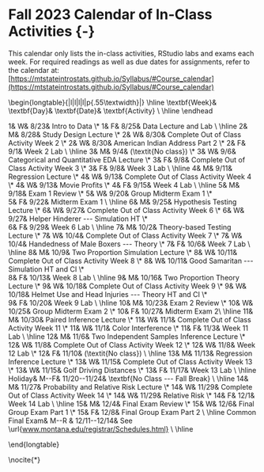 # Fall 2023 Calendar of In-Class Activities {-}


This calendar only lists the in-class activities, RStudio labs and exams each week. For required readings as well as due dates for assignments, refer to the calendar at:  
[https://mtstateintrostats.github.io/Syllabus/#Course_calendar](https://mtstateintrostats.github.io/Syllabus/#Course_calendar)

\begin{longtable}{|l|l|l|l|p{.55\textwidth}|}
\hline
\textbf{Week}& \textbf{Day}& \textbf{Date}& \textbf{Activity} \\ \hline
\endhead

1& W& 8/23& Intro to Data \\*
1& F& 8/25& Data Lecture and Lab \\ \hline
2& M& 8/28& Study Design Lecture \\*
2& W& 8/30& Complete Out of Class Activity Week 2 \\*
2& W& 8/30& American Indian Address Part 2 \\* 
2& F& 9/1& Week 2 Lab \\ \hline
3& M& 9/4& (\textit{No class}) \\*
3& W& 9/6& Categorical and Quantitative EDA Lecture \\*
3& F& 9/8& Complete Out of Class Activity Week 3 \\*
3& F& 9/8& Week 3 Lab \\ \hline
4& M& 9/11& Regression Lecture \\*
4& W& 9/13& Complete Out of Class Activity Week 4 \\*
4& W& 9/13& Movie Profits \\*
4& F& 9/15& Week 4 Lab \\ \hline
5& M& 9/18& Exam 1 Review \\*
5& W& 9/20& Group Midterm Exam 1 \\*	
5& F& 9/22& Midterm Exam 1 \\ \hline
6& M& 9/25& Hypothesis Testing Lecture \\*
6& W& 9/27& Complete Out of Class Activity Week 6 \\*
6& W& 9/27& Helper Hinderer --- Simulation HT \\*	
6& F& 9/29& Week 6 Lab \\ \hline
7& M& 10/2& Theory-based Testing Lecture \\*
7& W& 10/4& Complete Out of Class Activity Week 7 \\*
7& W& 10/4& Handedness of Male Boxers --- Theory \\*
7& F& 10/6& Week 7 Lab \\ \hline
8& M& 10/9& Two Proportion Simulation Lecture \\*
8& W& 10/11& Complete Out of Class Activity Week 8 \\*
8& W& 10/11& Good Samaritan --- Simulation HT and CI \\*	
8& F& 10/13& Week 8 Lab \\ \hline
9& M& 10/16& Two Proportion Theory Lecture \\*
9& W& 10/18& Complete Out of Class Activity Week 9 \\*
9& W& 10/18& Helmet Use and Head Injuries --- Theory HT and CI \\*	
9& F& 10/20& Week 9 Lab \\ \hline
10& M& 10/23& Exam 2 Review \\*
10& W& 10/25& Group Midterm Exam 2 \\*
10& F& 10/27& Midterm Exam 2\\ \hline
11& M& 10/30& Paired Inference Lecture \\*
11& W& 11/1& Complete Out of Class Activity Week 11 \\*
11& W& 11/1& Color Interference \\*	
11& F& 11/3& Week 11 Lab \\ \hline
12& M& 11/6& Two Independent Samples Inference Lecture \\*
12& W& 11/8& Complete Out of Class Activity Week 12 \\*
12& W& 11/8& Week 12 Lab \\*
12& F& 11/10& (\textit{No class}) \\ \hline
13& M& 11/13& Regression Inference Lecture \\*
13& W& 11/15& Complete Out of Class Activity Week 13 \\*
13& W& 11/15& Golf Driving Distances \\*
13& F& 11/17& Week 13 Lab \\ \hline
Holiday& M--F& 11/20--11/24& \textbf{No Class --- Fall Break} \\ \hline
14& M& 11/27& Probability and Relative Risk Lecture \\*
14& W& 11/29& Complete Out of Class Activity Week 14 \\*
14& W& 11/29& Relative Risk \\*
14& F& 12/1& Week 14 Lab \\ \hline
15& M& 12/4& Final Exam Review \\*
15& W& 12/6& Final Group Exam Part 1 \\*
15& F& 12/8& Final Group Exam Part 2 \\ \hline
Common Final Exam& M--R & 12/11--12/14& See \url{www.montana.edu/registrar/Schedules.html} \\ \hline

\end{longtable}

\nocite{*}


